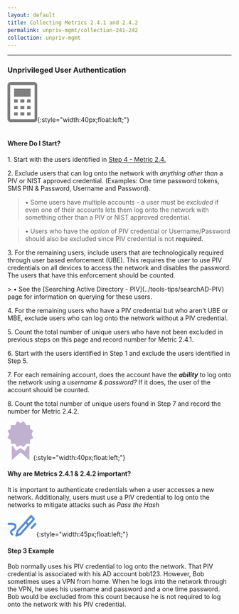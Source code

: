 ```yaml
---
layout: default
title: Collecting Metrics 2.4.1 and 2.4.2
permalink: unpriv-mgmt/collection-241-242
collection: unpriv-mgmt
---
```

---
### Unprivileged User Authentication

![calc logo](../img/calc.png){:style="width:40px;float:left;"}<br><br>
#### Where Do I Start? <br>
<p>
1. Start with the users identified in <a href="collection-26-24">Step 4 - Metric 2.4.</a> </p>
<p>
2. Exclude users that can log onto the network with <i>anything other than</i> a PIV or NIST approved credential. (Examples: One time password tokens, SMS PIN & Password, Username and Password).</p>

> •  Some users have multiple accounts - a user must be *excluded* if even one of their accounts lets them log onto the network with something other than a PIV or NIST approved credential.

> •  Users who have the *option* of PIV credential or Username/Password should also be excluded since PIV credential is not **_required._**

<p> 3. For the remaining users, include users that are technologically required through user based enforcement (UBE). This requires the user to use PIV credentials on all devices to access the network and disables the password. The users that have this enforcement should be counted.</p>
> •  See the [Searching Active Directory - PIV](../tools-tips/searchAD-PIV) page for information on querying for these users.
<p> 4. For the remaining users who have a PIV credential but who aren’t UBE or MBE, exclude users who can log onto the network without a PIV credential.</p>
<p> 5. Count the total number of unique users who have not been excluded in previous steps on this page and record number for Metric 2.4.1.</p>
<p> 6. Start with the users identified in Step 1 and exclude the users identified in Step 5.</p>
<p> 7. For each remaining account, does the account have the <b><i>ability</i></b> to log onto the network using a <i>username & password?</i> If it does, the user of the account should be counted.</p>
<p> 8. Count the total number of unique users found in Step 7 and record the number for Metric 2.4.2.</p>

![ribbon logo](../img/ribbon.png){:style="width:40px;float:left;"}
<div class="usa-alert usa-alert;">
  <div class="usa-alert-body">
    <p class="usa-alert-text"><H4>Why are Metrics 2.4.1 & 2.4.2 important?</H4>
    It is important to authenticate credentials when a user accesses a new network. Additionally, users must use a PIV credential to log onto the networks to mitigate attacks such as <i>Pass the Hash</i> </p>
</div>
</div>

![pencil logo](../img/pencil.png){:style="width:45px;float:left;"}
<div class="usa-alert usa-alert;">
<div class="usa-alert-body">
    <p class="usa-alert-text"><H4>Step 3 Example</H4>
    Bob normally uses his PIV credential to log onto the network. That PIV credential is associated with his AD account bob123. However, Bob sometimes uses a VPN from home. When he logs into the network through the VPN, he uses his username and password and a one time password. Bob would be excluded from this count because he is not required to log onto the network with his PIV credential.</p>
</div>
</div>
